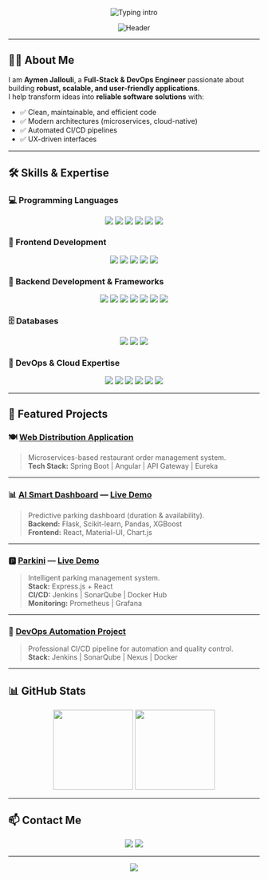 <!-- HERO HEADER -->
<p align="center">
  <img src="https://readme-typing-svg.herokuapp.com?font=Fira+Code&weight=600&size=28&duration=3000&pause=1000&color=38B2AC&center=true&vCenter=true&width=1000&lines=👋+Hi,+I’m+Aymen+Jallouli;🚀+Full-Stack+Developer+%26+DevOps+Engineer;🎨+Passionate+about+UX+%26+Scalable+Architecture" alt="Typing intro" />
</p>

<p align="center">
  <img src="https://capsule-render.vercel.app/api?type=waving&color=0:38B2AC,100:4F46E5&height=150&section=header&text=Wel%20come&fontSize=45&fontColor=FFFFFF&animation=twinkling" alt="Header" />
</p>

---

## 👨‍💻 About Me

I am **Aymen Jallouli**, a **Full-Stack & DevOps Engineer** passionate about building **robust, scalable, and user-friendly applications**.  
I help transform ideas into **reliable software solutions** with:  

- ✅ Clean, maintainable, and efficient code  
- ✅ Modern architectures (microservices, cloud-native)  
- ✅ Automated CI/CD pipelines  
- ✅ UX-driven interfaces  

---

## 🛠️ Skills & Expertise

### 💻 Programming Languages
<p align="center">
  <img src="https://img.shields.io/badge/Java-ED8B00?style=for-the-badge&logo=java&logoColor=white" />
  <img src="https://img.shields.io/badge/C-A8B9CC?style=for-the-badge&logo=c&logoColor=black" />
  <img src="https://img.shields.io/badge/C++-00599C?style=for-the-badge&logo=cplusplus&logoColor=white" />
  <img src="https://img.shields.io/badge/Python-3776AB?style=for-the-badge&logo=python&logoColor=white" />
  <img src="https://img.shields.io/badge/JavaScript-F7E01D?style=for-the-badge&logo=javascript&logoColor=black" />
  <img src="https://img.shields.io/badge/TypeScript-3178C6?style=for-the-badge&logo=typescript&logoColor=white" />
</p>

### 🎨 Frontend Development
<p align="center">
  <img src="https://img.shields.io/badge/HTML5-E34F26?style=for-the-badge&logo=html5&logoColor=white" />
  <img src="https://img.shields.io/badge/CSS3-1572B6?style=for-the-badge&logo=css3&logoColor=white" />
  <img src="https://img.shields.io/badge/TailwindCSS-38B2AC?style=for-the-badge&logo=tailwind-css&logoColor=white" />
  <img src="https://img.shields.io/badge/React-61DAFB?style=for-the-badge&logo=react&logoColor=black" />
  <img src="https://img.shields.io/badge/Angular-DD0031?style=for-the-badge&logo=angular&logoColor=white" />
</p>

### 🔧 Backend Development & Frameworks
<p align="center">
  <img src="https://img.shields.io/badge/SpringBoot-6DB33F?style=for-the-badge&logo=springboot&logoColor=white" />
  <img src="https://img.shields.io/badge/Symfony-000000?style=for-the-badge&logo=symfony&logoColor=white" />
  <img src="https://img.shields.io/badge/Laravel-FF2D20?style=for-the-badge&logo=laravel&logoColor=white" />
  <img src="https://img.shields.io/badge/Django-092E20?style=for-the-badge&logo=django&logoColor=white" />
  <img src="https://img.shields.io/badge/Flask-000000?style=for-the-badge&logo=flask&logoColor=white" />
  <img src="https://img.shields.io/badge/Node.js-43853D?style=for-the-badge&logo=node.js&logoColor=white" />
  <img src="https://img.shields.io/badge/Express.js-000000?style=for-the-badge&logo=express&logoColor=white" />
</p>

### 🗄️ Databases
<p align="center">
  <img src="https://img.shields.io/badge/MySQL-005C84?style=for-the-badge&logo=mysql&logoColor=white" />
  <img src="https://img.shields.io/badge/PostgreSQL-316192?style=for-the-badge&logo=postgresql&logoColor=white" />
  <img src="https://img.shields.io/badge/MongoDB-47A248?style=for-the-badge&logo=mongodb&logoColor=white" />
</p>

### 🚀 DevOps & Cloud Expertise
<p align="center">
  <img src="https://img.shields.io/badge/Docker-2496ED?style=for-the-badge&logo=docker&logoColor=white" />
  <img src="https://img.shields.io/badge/Kubernetes-326CE5?style=for-the-badge&logo=kubernetes&logoColor=white" />
  <img src="https://img.shields.io/badge/Jenkins-D24939?style=for-the-badge&logo=jenkins&logoColor=white" />
  <img src="https://img.shields.io/badge/SonarQube-4E9BCD?style=for-the-badge&logo=sonarqube&logoColor=white" />
  <img src="https://img.shields.io/badge/Prometheus-E6522C?style=for-the-badge&logo=prometheus&logoColor=white" />
  <img src="https://img.shields.io/badge/Grafana-F46800?style=for-the-badge&logo=grafana&logoColor=white" />
</p>

---

## 🚀 Featured Projects

### 🍽️ [**Web Distribution Application**](https://github.com/Application-Web-Distribution-Project/Application_Web_Distibue)  
> Microservices-based restaurant order management system.  
**Tech Stack:** Spring Boot | Angular | API Gateway | Eureka  

---

### 📊 [**AI Smart Dashboard**](https://github.com/Aymenjallouli/Ai-Dashboard-Ml.git) — [Live Demo](https://parkini-smart-dashboard.onrender.com)  
> Predictive parking dashboard (duration & availability).  
**Backend:** Flask, Scikit-learn, Pandas, XGBoost  
**Frontend:** React, Material-UI, Chart.js  

---

### 🅿️ [**Parkini**](https://github.com/PiDev-2025/Parkini) — [Live Demo](https://front-end-front-office.vercel.app)  
> Intelligent parking management system.  
**Stack:** Express.js + React  
**CI/CD:** Jenkins | SonarQube | Docker Hub  
**Monitoring:** Prometheus | Grafana  

---

### 🧪 [**DevOps Automation Project**](https://github.com/marwaniiwael18/DEVOPS-Project/tree/Aymenjallouli_4twin3_thunder)  
> Professional CI/CD pipeline for automation and quality control.  
**Stack:** Jenkins | SonarQube | Nexus | Docker  

---

## 📊 GitHub Stats

<p align="center">
  <img src="https://github-readme-stats.vercel.app/api?username=Aymenjallouli&show_icons=true&theme=radical&hide_border=true" height="160" />
  <img src="https://github-readme-streak-stats.herokuapp.com/?user=Aymenjallouli&theme=radical&hide_border=true" height="160" />
</p>

---

## 📫 Contact Me

<p align="center">
  <a href="https://www.linkedin.com/in/aymen-jallouli-713534254/"><img src="https://img.shields.io/badge/LinkedIn-0A66C2?style=for-the-badge&logo=linkedin&logoColor=white" /></a>
  <a href="mailto:aymen.jallouli@esprit.tn"><img src="https://img.shields.io/badge/Email-D14836?style=for-the-badge&logo=gmail&logoColor=white" /></a>
</p>

---

<p align="center">
  <img src="https://capsule-render.vercel.app/api?type=waving&color=0:4F46E5,100:38B2AC&height=100&section=footer" />
</p>

